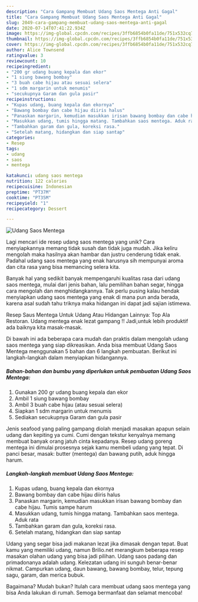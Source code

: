 ```yaml
---
description: "Cara Gampang Membuat Udang Saos Mentega Anti Gagal"
title: "Cara Gampang Membuat Udang Saos Mentega Anti Gagal"
slug: 2049-cara-gampang-membuat-udang-saos-mentega-anti-gagal
date: 2020-07-14T07:41:22.934Z
image: https://img-global.cpcdn.com/recipes/3ffb6854b0fa11de/751x532cq70/udang-saos-mentega-foto-resep-utama.jpg
thumbnail: https://img-global.cpcdn.com/recipes/3ffb6854b0fa11de/751x532cq70/udang-saos-mentega-foto-resep-utama.jpg
cover: https://img-global.cpcdn.com/recipes/3ffb6854b0fa11de/751x532cq70/udang-saos-mentega-foto-resep-utama.jpg
author: Alice Townsend
ratingvalue: 3
reviewcount: 10
recipeingredient:
- "200 gr udang buang kepala dan ekor"
- "1 siung bawang bombay"
- "3 buah cabe hijau atau sesuai selera"
- "1 sdm margarin untuk menumis"
- "secukupnya Garam dan gula pasir"
recipeinstructions:
- "Kupas udang, buang kepala dan ekornya"
- "Bawang bombay dan cabe hijau diiris halus"
- "Panaskan margarin, kemudian masukkan irisan bawang bombay dan cabe hijau. Tumis sampe harum"
- "Masukkan udang, tumis hingga matang. Tambahkan saos mentega. Aduk rata"
- "Tambahkan garam dan gula, koreksi rasa."
- "Setelah matang, hidangkan dan siap santap"
categories:
- Resep
tags:
- udang
- saos
- mentega

katakunci: udang saos mentega 
nutrition: 122 calories
recipecuisine: Indonesian
preptime: "PT37M"
cooktime: "PT35M"
recipeyield: "1"
recipecategory: Dessert

---
```



![Udang Saos Mentega](https://img-global.cpcdn.com/recipes/3ffb6854b0fa11de/751x532cq70/udang-saos-mentega-foto-resep-utama.jpg)

Lagi mencari ide resep udang saos mentega yang unik? Cara menyiapkannya memang tidak susah dan tidak juga mudah. Jika keliru mengolah maka hasilnya akan hambar dan justru cenderung tidak enak. Padahal udang saos mentega yang enak harusnya sih mempunyai aroma dan cita rasa yang bisa memancing selera kita.

Banyak hal yang sedikit banyak mempengaruhi kualitas rasa dari udang saos mentega, mulai dari jenis bahan, lalu pemilihan bahan segar, hingga cara mengolah dan menghidangkannya. Tak perlu pusing kalau hendak menyiapkan udang saos mentega yang enak di mana pun anda berada, karena asal sudah tahu triknya maka hidangan ini dapat jadi sajian istimewa.

Resep Saus Mentega Untuk Udang Atau Hidangan Lainnya: Top Ala Restoran. Udang mentega enak lezat gampang !! Jadi,untuk lebih produktif ada baiknya kita masak-masak.


Di bawah ini ada beberapa cara mudah dan praktis dalam mengolah udang saos mentega yang siap dikreasikan. Anda bisa membuat Udang Saos Mentega menggunakan 5 bahan dan 6 langkah pembuatan. Berikut ini langkah-langkah dalam menyiapkan hidangannya.

<!--inarticleads1-->

##### Bahan-bahan dan bumbu yang diperlukan untuk pembuatan Udang Saos Mentega:

1. Gunakan 200 gr udang buang kepala dan ekor
1. Ambil 1 siung bawang bombay
1. Ambil 3 buah cabe hijau (atau sesuai selera)
1. Siapkan 1 sdm margarin untuk menumis
1. Sediakan secukupnya Garam dan gula pasir


Jenis seafood yang paling gampang diolah menjadi masakan apapun selain udang dan kepiting ya cumi. Cumi dengan tekstur kenyalnya memang membuat banyak orang jatuh cinta kepadanya. Resep udang goreng mentega ini dimulai prosesnya sejak kamu membeli udang yang tepat. Di panci besar, masak: butter (mentega) dan bawang putih, aduk hingga harum. 

<!--inarticleads2-->

##### Langkah-langkah membuat Udang Saos Mentega:

1. Kupas udang, buang kepala dan ekornya
1. Bawang bombay dan cabe hijau diiris halus
1. Panaskan margarin, kemudian masukkan irisan bawang bombay dan cabe hijau. Tumis sampe harum
1. Masukkan udang, tumis hingga matang. Tambahkan saos mentega. Aduk rata
1. Tambahkan garam dan gula, koreksi rasa.
1. Setelah matang, hidangkan dan siap santap


Udang yang segar bisa jadi makanan lezat jika dimasak dengan tepat. Buat kamu yang memiliki udang, namun Brilio.net merangkum beberapa resep masakan olahan udang yang bisa jadi pilihan. Udang saos padang dan primadonanya adalah udang. Kelezatan udang ini sunguh benar-benar nikmat. Campurkan udang, daun bawang, bawang bombay, telur, tepung sagu, garam, dan merica bubuk. 

Bagaimana? Mudah bukan? Itulah cara membuat udang saos mentega yang bisa Anda lakukan di rumah. Semoga bermanfaat dan selamat mencoba!
